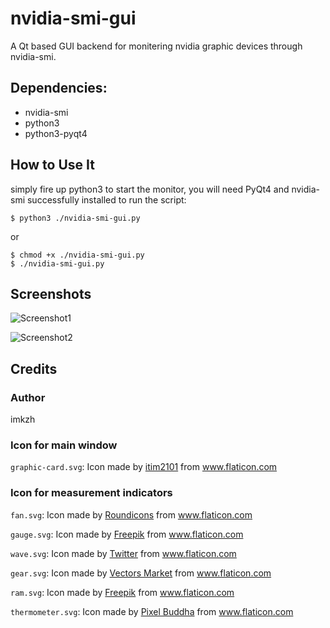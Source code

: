 # nvidia-smi-gui
A Qt based GUI backend for monitering nvidia graphic devices through nvidia-smi.

## Dependencies:
* nvidia-smi
* python3
* python3-pyqt4

## How to Use It
simply fire up python3 to start the monitor, you will need PyQt4 and nvidia-smi successfully installed to run the script:

    $ python3 ./nvidia-smi-gui.py
    
or

    $ chmod +x ./nvidia-smi-gui.py
    $ ./nvidia-smi-gui.py

## Screenshots
![Screenshot1](https://raw.github.com/imkzh/nvidia-smi-gui/master/screenshots/1.png "Status of the GPU installed on my computer")

![Screenshot2](https://raw.github.com/imkzh/nvidia-smi-gui/master/screenshots/2.png "Status of 4 GPUs installed on server")

## Credits
### Author

imkzh

### Icon for main window

`graphic-card.svg`: Icon made by [itim2101](https://www.flaticon.com/authors/itim2101) from www.flaticon.com 


### Icon for measurement indicators

`fan.svg`: Icon made by [Roundicons](https://www.flaticon.com/authors/roundicons) from www.flaticon.com

`gauge.svg`: Icon made by [Freepik](https://www.flaticon.com/authors/freepik) from www.flaticon.com

`wave.svg`: Icon made by [Twitter](https://www.flaticon.com/authors/twitter) from www.flaticon.com

`gear.svg`: Icon made by [Vectors Market](https://www.flaticon.com/authors/vectors-market) from www.flaticon.com

`ram.svg`: Icon made by [Freepik](https://www.flaticon.com/authors/freepik) from www.flaticon.com

`thermometer.svg`: Icon made by [Pixel Buddha](https://www.flaticon.com/authors/pixel-buddha) from www.flaticon.com

